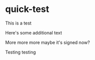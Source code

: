 # quick-test

This is a test

Here's some additional text

More more more maybe it's signed now?

Testing testing